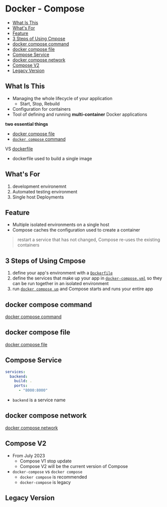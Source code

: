 # Docker - Compose

* [What Is This](#what-is-this)
* [What's For](#what's-for)
* [Feature](#feature)
* [3 Steps of Using Cmpose](#3-steps-of-using-cmpose)
* [docker compose command](#docker-compose-command)
* [docker compose file](#docker-compose-file)
* [Compose Service](#compose-service)
* [docker compose network](#docker-compose-network)
* [Compose V2](#compose-v2)
* [Legacy Version](#legacy-version)

## What Is This

- Managing the whole lifecycle of your application
  - Start, Stop, Rebuild
- Configuration for containers
- Tool of defining and running **multi-container** Docker applications

**two essential things**

- [docker compose file](#docker-compose-file)
- [`docker compose` command](docker-compose-command.md)

VS [dockerfile](docker-dockerfile.md)

- dockerfile used to build a single image

## What's For

1. development environemnt
2. Automated testing environment
3. Single host Deployments

## Feature

- Multiple isolated environments on a single host
- Compose caches the configuration used to create a container

> restart a service that has not changed, Compose re-uses the existing containers

## 3 Steps of Using Cmpose

1. define your app's environment with a [`Dockerfile`](docker-dockerfile.md)
2. define the services that make up your app in [`docker-compose.yml`](#docker-compose-file) so they can be run together in an isolated environment
3. run [`docker compose up`](#docker-compose-command) and Compose starts and runs your entire app


## docker compose command

[docker compose command](docker-compose-command.md)

## docker compose file

[docker compose file](docker-compose-file.md)

## Compose Service

```yaml
services:
  backend:
    build: .
    ports:
      - "8000:8000"
```

- `backend` is a service name

## docker compose network

[docker compose network](docker-compose-network.md)

## Compose V2

- From July 2023
  - Compose V1 stop update
  - Compose V2 will be the current version of Compose
- `docker-compose` vs `docker compose`
  - `docker compose` is recommended
  - `docker-compose` is legacy

## Legacy Version


